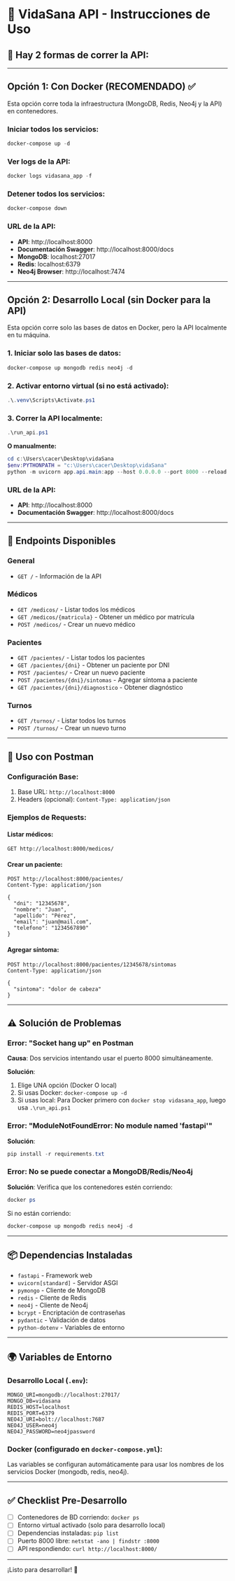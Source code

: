 # 🏥 VidaSana API - Instrucciones de Uso

## 🚀 Hay 2 formas de correr la API:

---

## Opción 1: Con Docker (RECOMENDADO) ✅

Esta opción corre toda la infraestructura (MongoDB, Redis, Neo4j y la API) en contenedores.

### Iniciar todos los servicios:
```powershell
docker-compose up -d
```

### Ver logs de la API:
```powershell
docker logs vidasana_app -f
```

### Detener todos los servicios:
```powershell
docker-compose down
```

### URL de la API:
- **API**: http://localhost:8000
- **Documentación Swagger**: http://localhost:8000/docs
- **MongoDB**: localhost:27017
- **Redis**: localhost:6379
- **Neo4j Browser**: http://localhost:7474

---

## Opción 2: Desarrollo Local (sin Docker para la API)

Esta opción corre solo las bases de datos en Docker, pero la API localmente en tu máquina.

### 1. Iniciar solo las bases de datos:
```powershell
docker-compose up mongodb redis neo4j -d
```

### 2. Activar entorno virtual (si no está activado):
```powershell
.\.venv\Scripts\Activate.ps1
```

### 3. Correr la API localmente:
```powershell
.\run_api.ps1
```

**O manualmente:**
```powershell
cd c:\Users\cacer\Desktop\vidaSana
$env:PYTHONPATH = "c:\Users\cacer\Desktop\vidaSana"
python -m uvicorn app.api.main:app --host 0.0.0.0 --port 8000 --reload
```

### URL de la API:
- **API**: http://localhost:8000
- **Documentación Swagger**: http://localhost:8000/docs

---

## 📡 Endpoints Disponibles

### General
- `GET /` - Información de la API

### Médicos
- `GET /medicos/` - Listar todos los médicos
- `GET /medicos/{matricula}` - Obtener un médico por matrícula
- `POST /medicos/` - Crear un nuevo médico

### Pacientes
- `GET /pacientes/` - Listar todos los pacientes
- `GET /pacientes/{dni}` - Obtener un paciente por DNI
- `POST /pacientes/` - Crear un nuevo paciente
- `POST /pacientes/{dni}/sintomas` - Agregar síntoma a paciente
- `GET /pacientes/{dni}/diagnostico` - Obtener diagnóstico

### Turnos
- `GET /turnos/` - Listar todos los turnos
- `POST /turnos/` - Crear un nuevo turno

---

## 🔧 Uso con Postman

### Configuración Base:
1. Base URL: `http://localhost:8000`
2. Headers (opcional): `Content-Type: application/json`

### Ejemplos de Requests:

#### Listar médicos:
```
GET http://localhost:8000/medicos/
```

#### Crear un paciente:
```
POST http://localhost:8000/pacientes/
Content-Type: application/json

{
  "dni": "12345678",
  "nombre": "Juan",
  "apellido": "Pérez",
  "email": "juan@mail.com",
  "telefono": "1234567890"
}
```

#### Agregar síntoma:
```
POST http://localhost:8000/pacientes/12345678/sintomas
Content-Type: application/json

{
  "sintoma": "dolor de cabeza"
}
```

---

## ⚠️ Solución de Problemas

### Error: "Socket hang up" en Postman
**Causa**: Dos servicios intentando usar el puerto 8000 simultáneamente.

**Solución**:
1. Elige UNA opción (Docker O local)
2. Si usas Docker: `docker-compose up -d`
3. Si usas local: Para Docker primero con `docker stop vidasana_app`, luego usa `.\run_api.ps1`

### Error: "ModuleNotFoundError: No module named 'fastapi'"
**Solución**:
```powershell
pip install -r requirements.txt
```

### Error: No se puede conectar a MongoDB/Redis/Neo4j
**Solución**: Verifica que los contenedores estén corriendo:
```powershell
docker ps
```

Si no están corriendo:
```powershell
docker-compose up mongodb redis neo4j -d
```

---

## 📦 Dependencias Instaladas

- `fastapi` - Framework web
- `uvicorn[standard]` - Servidor ASGI
- `pymongo` - Cliente de MongoDB
- `redis` - Cliente de Redis
- `neo4j` - Cliente de Neo4j
- `bcrypt` - Encriptación de contraseñas
- `pydantic` - Validación de datos
- `python-dotenv` - Variables de entorno

---

## 🌍 Variables de Entorno

### Desarrollo Local (`.env`):
```env
MONGO_URI=mongodb://localhost:27017/
MONGO_DB=vidasana
REDIS_HOST=localhost
REDIS_PORT=6379
NEO4J_URI=bolt://localhost:7687
NEO4J_USER=neo4j
NEO4J_PASSWORD=neo4jpassword
```

### Docker (configurado en `docker-compose.yml`):
Las variables se configuran automáticamente para usar los nombres de los servicios Docker (mongodb, redis, neo4j).

---

## ✅ Checklist Pre-Desarrollo

- [ ] Contenedores de BD corriendo: `docker ps`
- [ ] Entorno virtual activado (solo para desarrollo local)
- [ ] Dependencias instaladas: `pip list`
- [ ] Puerto 8000 libre: `netstat -ano | findstr :8000`
- [ ] API respondiendo: `curl http://localhost:8000/`

---

¡Listo para desarrollar! 🚀

